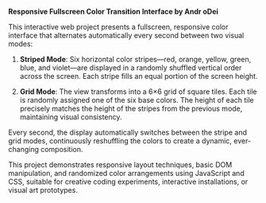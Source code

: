 **Responsive Fullscreen Color Transition Interface by Andr oDei**

This interactive web project presents a fullscreen, responsive color interface that alternates automatically every second between two visual modes:

1. **Striped Mode**: Six horizontal color stripes—red, orange, yellow, green, blue, and violet—are displayed in a randomly shuffled vertical order across the screen. Each stripe fills an equal portion of the screen height.

2. **Grid Mode**: The view transforms into a 6×6 grid of square tiles. Each tile is randomly assigned one of the six base colors. The height of each tile precisely matches the height of the stripes from the previous mode, maintaining visual consistency.

Every second, the display automatically switches between the stripe and grid modes, continuously reshuffling the colors to create a dynamic, ever-changing composition.

This project demonstrates responsive layout techniques, basic DOM manipulation, and randomized color arrangements using JavaScript and CSS, suitable for creative coding experiments, interactive installations, or visual art prototypes.

